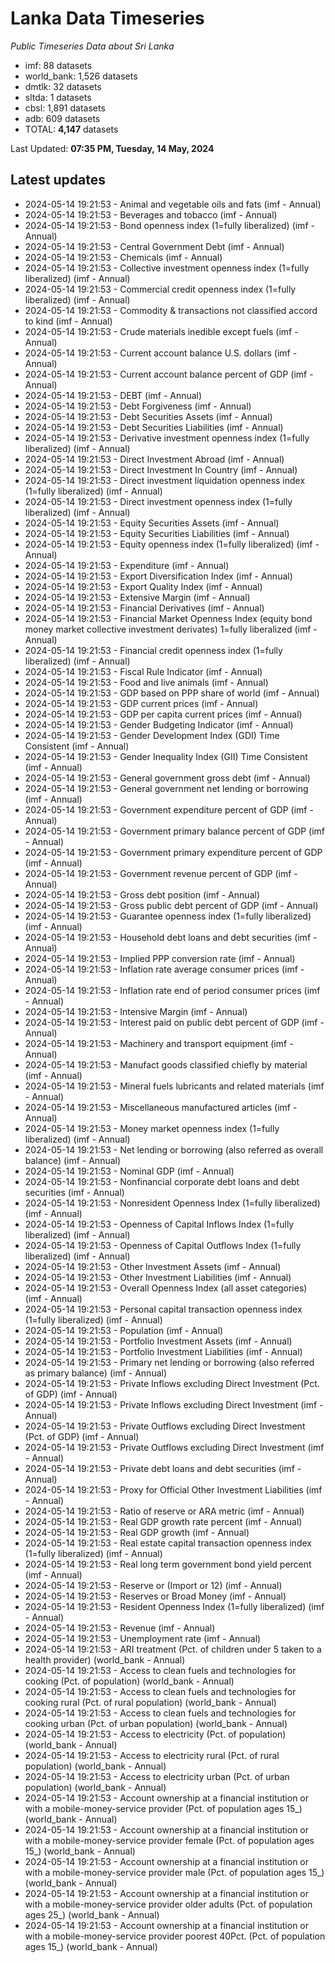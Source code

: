 # Lanka Data Timeseries
*Public Timeseries Data about Sri Lanka*

* imf: 88 datasets
* world_bank: 1,526 datasets
* dmtlk: 32 datasets
* sltda: 1 datasets
* cbsl: 1,891 datasets
* adb: 609 datasets
* TOTAL: **4,147** datasets

Last Updated: **07:35 PM, Tuesday, 14 May, 2024**

## Latest updates

* 2024-05-14 19:21:53 - Animal and vegetable oils and fats (imf - Annual)
* 2024-05-14 19:21:53 - Beverages and tobacco (imf - Annual)
* 2024-05-14 19:21:53 - Bond openness index (1=fully liberalized) (imf - Annual)
* 2024-05-14 19:21:53 - Central Government Debt (imf - Annual)
* 2024-05-14 19:21:53 - Chemicals (imf - Annual)
* 2024-05-14 19:21:53 - Collective investment openness index (1=fully liberalized) (imf - Annual)
* 2024-05-14 19:21:53 - Commercial credit openness index (1=fully liberalized) (imf - Annual)
* 2024-05-14 19:21:53 - Commodity & transactions not classified accord to kind (imf - Annual)
* 2024-05-14 19:21:53 - Crude materials inedible except fuels (imf - Annual)
* 2024-05-14 19:21:53 - Current account balance U.S. dollars (imf - Annual)
* 2024-05-14 19:21:53 - Current account balance percent of GDP (imf - Annual)
* 2024-05-14 19:21:53 - DEBT (imf - Annual)
* 2024-05-14 19:21:53 - Debt Forgiveness (imf - Annual)
* 2024-05-14 19:21:53 - Debt Securities Assets (imf - Annual)
* 2024-05-14 19:21:53 - Debt Securities Liabilities (imf - Annual)
* 2024-05-14 19:21:53 - Derivative investment openness index (1=fully liberalized) (imf - Annual)
* 2024-05-14 19:21:53 - Direct Investment Abroad (imf - Annual)
* 2024-05-14 19:21:53 - Direct Investment In Country (imf - Annual)
* 2024-05-14 19:21:53 - Direct investment liquidation openness index (1=fully liberalized) (imf - Annual)
* 2024-05-14 19:21:53 - Direct investment openness index (1=fully liberalized) (imf - Annual)
* 2024-05-14 19:21:53 - Equity Securities Assets (imf - Annual)
* 2024-05-14 19:21:53 - Equity Securities Liabilities (imf - Annual)
* 2024-05-14 19:21:53 - Equity openness index (1=fully liberalized) (imf - Annual)
* 2024-05-14 19:21:53 - Expenditure (imf - Annual)
* 2024-05-14 19:21:53 - Export Diversification Index (imf - Annual)
* 2024-05-14 19:21:53 - Export Quality Index (imf - Annual)
* 2024-05-14 19:21:53 - Extensive Margin (imf - Annual)
* 2024-05-14 19:21:53 - Financial Derivatives (imf - Annual)
* 2024-05-14 19:21:53 - Financial Market Openness Index (equity bond money market collective investment derivates) 1=fully liberalized (imf - Annual)
* 2024-05-14 19:21:53 - Financial credit openness index (1=fully liberalized) (imf - Annual)
* 2024-05-14 19:21:53 - Fiscal Rule Indicator (imf - Annual)
* 2024-05-14 19:21:53 - Food and live animals (imf - Annual)
* 2024-05-14 19:21:53 - GDP based on PPP share of world (imf - Annual)
* 2024-05-14 19:21:53 - GDP current prices (imf - Annual)
* 2024-05-14 19:21:53 - GDP per capita current prices (imf - Annual)
* 2024-05-14 19:21:53 - Gender Budgeting Indicator (imf - Annual)
* 2024-05-14 19:21:53 - Gender Development Index (GDI) Time Consistent (imf - Annual)
* 2024-05-14 19:21:53 - Gender Inequality Index (GII) Time Consistent (imf - Annual)
* 2024-05-14 19:21:53 - General government gross debt (imf - Annual)
* 2024-05-14 19:21:53 - General government net lending or borrowing (imf - Annual)
* 2024-05-14 19:21:53 - Government expenditure percent of GDP (imf - Annual)
* 2024-05-14 19:21:53 - Government primary balance percent of GDP (imf - Annual)
* 2024-05-14 19:21:53 - Government primary expenditure percent of GDP (imf - Annual)
* 2024-05-14 19:21:53 - Government revenue percent of GDP (imf - Annual)
* 2024-05-14 19:21:53 - Gross debt position (imf - Annual)
* 2024-05-14 19:21:53 - Gross public debt percent of GDP (imf - Annual)
* 2024-05-14 19:21:53 - Guarantee openness index (1=fully liberalized) (imf - Annual)
* 2024-05-14 19:21:53 - Household debt loans and debt securities (imf - Annual)
* 2024-05-14 19:21:53 - Implied PPP conversion rate (imf - Annual)
* 2024-05-14 19:21:53 - Inflation rate average consumer prices (imf - Annual)
* 2024-05-14 19:21:53 - Inflation rate end of period consumer prices (imf - Annual)
* 2024-05-14 19:21:53 - Intensive Margin (imf - Annual)
* 2024-05-14 19:21:53 - Interest paid on public debt percent of GDP (imf - Annual)
* 2024-05-14 19:21:53 - Machinery and transport equipment (imf - Annual)
* 2024-05-14 19:21:53 - Manufact goods classified chiefly by material (imf - Annual)
* 2024-05-14 19:21:53 - Mineral fuels lubricants and related materials (imf - Annual)
* 2024-05-14 19:21:53 - Miscellaneous manufactured articles (imf - Annual)
* 2024-05-14 19:21:53 - Money market openness index (1=fully liberalized) (imf - Annual)
* 2024-05-14 19:21:53 - Net lending or borrowing (also referred as overall balance) (imf - Annual)
* 2024-05-14 19:21:53 - Nominal GDP (imf - Annual)
* 2024-05-14 19:21:53 - Nonfinancial corporate debt loans and debt securities (imf - Annual)
* 2024-05-14 19:21:53 - Nonresident Openness Index (1=fully liberalized) (imf - Annual)
* 2024-05-14 19:21:53 - Openness of Capital Inflows Index (1=fully liberalized) (imf - Annual)
* 2024-05-14 19:21:53 - Openness of Capital Outflows Index (1=fully liberalized) (imf - Annual)
* 2024-05-14 19:21:53 - Other Investment Assets (imf - Annual)
* 2024-05-14 19:21:53 - Other Investment Liabilities (imf - Annual)
* 2024-05-14 19:21:53 - Overall Openness Index (all asset categories) (imf - Annual)
* 2024-05-14 19:21:53 - Personal capital transaction openness index (1=fully liberalized) (imf - Annual)
* 2024-05-14 19:21:53 - Population (imf - Annual)
* 2024-05-14 19:21:53 - Portfolio Investment Assets (imf - Annual)
* 2024-05-14 19:21:53 - Portfolio Investment Liabilities (imf - Annual)
* 2024-05-14 19:21:53 - Primary net lending or borrowing (also referred as primary balance) (imf - Annual)
* 2024-05-14 19:21:53 - Private Inflows excluding Direct Investment (Pct. of GDP) (imf - Annual)
* 2024-05-14 19:21:53 - Private Inflows excluding Direct Investment (imf - Annual)
* 2024-05-14 19:21:53 - Private Outflows excluding Direct Investment (Pct. of GDP) (imf - Annual)
* 2024-05-14 19:21:53 - Private Outflows excluding Direct Investment (imf - Annual)
* 2024-05-14 19:21:53 - Private debt loans and debt securities (imf - Annual)
* 2024-05-14 19:21:53 - Proxy for Official Other Investment Liabilities (imf - Annual)
* 2024-05-14 19:21:53 - Ratio of reserve or ARA metric (imf - Annual)
* 2024-05-14 19:21:53 - Real GDP growth rate percent (imf - Annual)
* 2024-05-14 19:21:53 - Real GDP growth (imf - Annual)
* 2024-05-14 19:21:53 - Real estate capital transaction openness index (1=fully liberalized) (imf - Annual)
* 2024-05-14 19:21:53 - Real long term government bond yield percent (imf - Annual)
* 2024-05-14 19:21:53 - Reserve or (Import or 12) (imf - Annual)
* 2024-05-14 19:21:53 - Reserves or Broad Money (imf - Annual)
* 2024-05-14 19:21:53 - Resident Openness Index (1=fully liberalized) (imf - Annual)
* 2024-05-14 19:21:53 - Revenue (imf - Annual)
* 2024-05-14 19:21:53 - Unemployment rate (imf - Annual)
* 2024-05-14 19:21:53 - ARI treatment (Pct. of children under 5 taken to a health provider) (world_bank - Annual)
* 2024-05-14 19:21:53 - Access to clean fuels and technologies for cooking (Pct. of population) (world_bank - Annual)
* 2024-05-14 19:21:53 - Access to clean fuels and technologies for cooking rural (Pct. of rural population) (world_bank - Annual)
* 2024-05-14 19:21:53 - Access to clean fuels and technologies for cooking urban (Pct. of urban population) (world_bank - Annual)
* 2024-05-14 19:21:53 - Access to electricity (Pct. of population) (world_bank - Annual)
* 2024-05-14 19:21:53 - Access to electricity rural (Pct. of rural population) (world_bank - Annual)
* 2024-05-14 19:21:53 - Access to electricity urban (Pct. of urban population) (world_bank - Annual)
* 2024-05-14 19:21:53 - Account ownership at a financial institution or with a mobile-money-service provider (Pct. of population ages 15_) (world_bank - Annual)
* 2024-05-14 19:21:53 - Account ownership at a financial institution or with a mobile-money-service provider female (Pct. of population ages 15_) (world_bank - Annual)
* 2024-05-14 19:21:53 - Account ownership at a financial institution or with a mobile-money-service provider male (Pct. of population ages 15_) (world_bank - Annual)
* 2024-05-14 19:21:53 - Account ownership at a financial institution or with a mobile-money-service provider older adults (Pct. of population ages 25_) (world_bank - Annual)
* 2024-05-14 19:21:53 - Account ownership at a financial institution or with a mobile-money-service provider poorest 40Pct. (Pct. of population ages 15_) (world_bank - Annual)